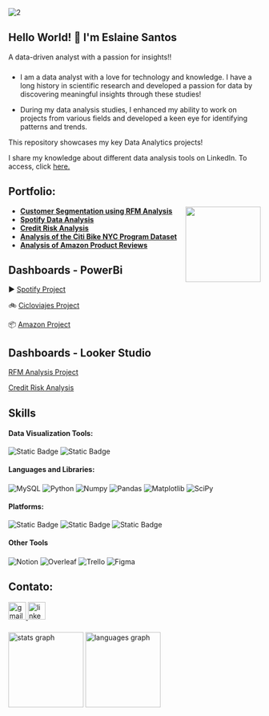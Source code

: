 ![2](https://github.com/user-attachments/assets/92bbe8c3-8199-45b8-9735-b215b1834a84)
<h2 align="left">Hello World! 👋 I'm Eslaine Santos</h2>

A data-driven analyst with a passion for insights!!

###

* I am a data analyst with a love for technology and knowledge. I have a long history in scientific research and developed a passion for data by discovering meaningful insights through these studies!

* During my data analysis studies, I enhanced my ability to work on projects from various fields and developed a keen eye for identifying patterns and trends.

This repository showcases my key Data Analytics projects!

I share my knowledge about different data analysis tools on LinkedIn. To access, click [here.](https://www.linkedin.com/in/eslaine-santos-e-santos-46159a28/)

 
## Portfolio:

<img align="right" height="150" src="https://github.com/annesantos1990/annesantos1990/assets/166059836/2dd20abe-09b1-411e-9dbe-2d15dfab18ba"  />

* [**Customer Segmentation using RFM Analysis**](https://github.com/annesantos1990/rfm_analysis)
* [**Spotify Data Analysis**](https://github.com/annesantos1990/spotify_project.git)
* [**Credit Risk Analysis**](https://github.com/annesantos1990/relative_risk_project)
* [**Analysis of the Citi Bike NYC Program Dataset**](https://github.com/annesantos1990/cicloviajes_project/)
* [**Analysis of Amazon Product Reviews**](https://github.com/annesantos1990/amazon_project)

## Dashboards - PowerBi
▶️ [Spotify Project](https://app.powerbi.com/view?r=eyJrIjoiZDIwZGM4NjktZmFhYi00ZmJlLTlhOTYtNTJkMjI0M2ZkYTkyIiwidCI6ImUwZjY3ODE5LTJmNmYtNDg0Mi1hZjVlLTA5ZjI4Y2U4N2U0NyJ9)

🚲 [Cicloviajes Project](https://app.powerbi.com/view?r=eyJrIjoiYjMyMWJhNWMtMmEwNy00MWQyLWE0MGYtMzQxOTZmN2JjYzI4IiwidCI6ImUwZjY3ODE5LTJmNmYtNDg0Mi1hZjVlLTA5ZjI4Y2U4N2U0NyJ9&pageName=97bb87652afe04456c88) 

📦 [Amazon Project](https://app.powerbi.com/view?r=eyJrIjoiMTRjYTA1ZGMtNDMxMS00MmU0LWEzYjEtYzhmODYzYmRlYWMyIiwidCI6ImUwZjY3ODE5LTJmNmYtNDg0Mi1hZjVlLTA5ZjI4Y2U4N2U0NyJ9&pageName=6310dbc2a0723055404b)

## Dashboards - Looker Studio
[RFM Analysis Project](https://lookerstudio.google.com/reporting/b583cbb9-833b-46a2-a6da-4a1eec0413ec)

[Credit Risk Analysis](https://lookerstudio.google.com/reporting/f2abbd47-882a-4030-9f30-e8dc170a37fd)


## Skills
#### Data Visualization Tools:

<div align="left">

  ![Static Badge](https://img.shields.io/badge/power%20bi%20-%20power%20bi?style=for-the-badge&logo=power%20bi&color=%23DC8300)
  ![Static Badge](https://img.shields.io/badge/Looker%20Studio%20-%20Looker%20Studio?style=for-the-badge&logo=Looker&logoColor=white&color=%234285F4)



#### Languages and Libraries: 
  <img align="center" alt="MySQL" src="https://img.shields.io/badge/MySQL-00000F?style=for-the-badge&logo=mysql&logoColor=white" />
  <img align="center" alt="Python" src="https://img.shields.io/badge/Python-3776AB?style=for-the-badge&logo=python&logoColor=white" />
  <img align="center" alt="Numpy" src="https://img.shields.io/badge/numpy-%23013243.svg?style=for-the-badge&logo=numpy&logoColor=white" />
  <img align="center" alt="Pandas" src="https://img.shields.io/badge/pandas-%23150458.svg?style=for-the-badge&logo=pandas&logoColor=white" />
  <img align="center" alt="Matplotlib" src="https://img.shields.io/badge/Matplotlib-%23ffffff.svg?style=for-the-badge&logo=Matplotlib&logoColor=black" />
  <img align="center" alt="SciPy" src="https://img.shields.io/badge/SciPy-%230C55A5.svg?style=for-the-badge&logo=scipy&logoColor=%white" />
 

#### Platforms:

![Static Badge](https://img.shields.io/badge/google%20big%20query-google%20big%20query?style=for-the-badge&logo=googlebigquery&logoColor=white&color=%23669DF6)
![Static Badge](https://img.shields.io/badge/Google%20Colab-Google%20Colab?style=for-the-badge&logo=Google%20Colab&logoColor=white&color=%23F9AB00)
![Static Badge](https://img.shields.io/badge/jupyter-jupyter?style=for-the-badge&logo=jupyter&logoColor=white&color=%23F37626)



#### Other Tools

  <img align="center" alt="Notion" src="https://img.shields.io/badge/Notion-000000?style=for-the-badge&logo=notion&logoColor=white" />
   <img align="center" alt="Overleaf" src="https://img.shields.io/badge/Overleaf-47A141?style=for-the-badge&logo=Overleaf&logoColor=white" />
  <img align="center" alt="Trello" src="https://img.shields.io/badge/Trello-0052CC?style=for-the-badge&logo=trello&logoColor=white" />
  <img align="center" alt="Figma" src="https://img.shields.io/badge/Figma-Figma?style=for-the-badge&logo=figma&logoColor=white&color=%23F24E1E" />


 
## Contato:


<div align="left">
  <a href="annesantos1990@gmail.com" target="_blank">
    <img src="https://img.shields.io/static/v1?message=Gmail&logo=gmail&label=&color=D14836&logoColor=white&labelColor=&style=for-the-badge" height="35" alt="gmail logo"  />
  </a>
  <a href="https://www.linkedin.com/in/eslaine-santos-e-santos-46159a28/" target="_blank">
    <img src="https://img.shields.io/static/v1?message=LinkedIn&logo=linkedin&label=&color=0077B5&logoColor=white&labelColor=&style=for-the-badge" height="35" alt="linkedin logo"  />
  </a>
</div>

###

<div align="left">
  <img src="https://github-readme-stats.vercel.app/api?username=annesantos1990&hide_title=false&hide_rank=false&show_icons=true&include_all_commits=true&count_private=true&disable_animations=false&theme=dracula&locale=en&hide_border=false" height="150" alt="stats graph"  />
  <img src="https://github-readme-stats.vercel.app/api/top-langs?username=annesantos1990&locale=en&hide_title=false&layout=compact&card_width=320&langs_count=5&theme=dracula&hide_border=false" height="150" alt="languages graph"  />
</div>









